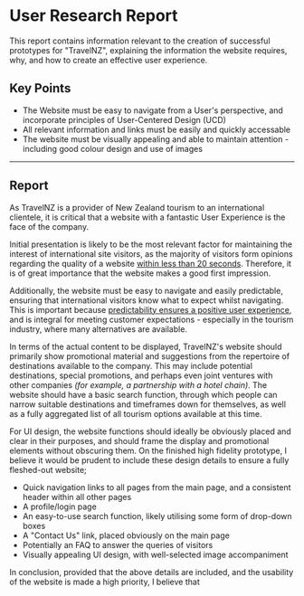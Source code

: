 # User Research Report
This report contains information relevant to the creation of successful prototypes for "TravelNZ", explaining the information the website requires, why, and how to create an effective user experience.

## Key Points
- The Website must be easy to navigate from a User's perspective, and incorporate principles of User-Centered Design (UCD)
- All relevant information and links must be easily and quickly accessable
- The website must be visually appealing and able to maintain attention - including good colour design and use of images

---

## Report
As TravelNZ is a provider of New Zealand tourism to an international clientele, it is critical that a website with a fantastic User Experience is the face of the company. 

Initial presentation is likely to be the most relevant factor for maintaining the interest of international site visitors, as the majority of visitors form opinions regarding the quality of a website [within less than 20 seconds](https://www.originalbox.co/blog/average-time-spent-websites#:~:text=Did%20you%20know%20that%20on,stay%20or%20leave%20your%20website?). Therefore, it is of great importance that the website makes a good first impression.

Additionally, the website must be easy to navigate and easily predictable, ensuring that international visitors know what to expect whilst navigating. This is important because [predictability ensures a positive user experience](https://uxmag.com/articles/being-predictable#:~:text=predictability%20extends%20further%20than,and%20affects%20sales%20growth%20positively.), and is integral for meeting customer expectations - especially in the tourism industry, where many alternatives are available.

In terms of the actual content to be displayed, TravelNZ's website should primarily show promotional material and suggestions from the repertoire of destinations available to the company. This may include potential destinations, special promotions, and perhaps even joint ventures with other companies *(for example, a partnership with a hotel chain)*. The website should have a basic search function, through which people can narrow suitable destinations and timeframes down for themselves, as well as a fully aggregated list of all tourism options available at this time.

For UI design, the website functions should ideally be obviously placed and clear in their purposes, and should frame the display and promotional elements without obscuring them. On the finished high fidelity prototype, I believe it would be prudent to include these design details to ensure a fully fleshed-out website;
- Quick navigation links to all pages from the main page, and a consistent header within all other pages
- A profile/login page
- An easy-to-use search function, likely utilising some form of drop-down boxes
- A "Contact Us" link, placed obviously on the main page
- Potentially an FAQ to answer the queries of visitors
- Visually appealing UI design, with well-selected image accompaniment

In conclusion, provided that the above details are included, and the usability of the website is made a high priority, I believe that 

